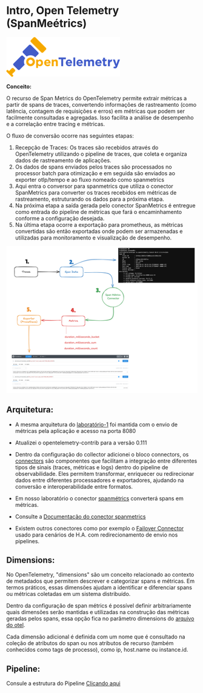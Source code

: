 # Intro, Open Telemetry (SpanMeétrics)

![alt tag](../imagens/otel-logo.png)

**Conceito:**

O recurso de Span Metrics do OpenTelemetry permite extrair métricas a partir de spans de traces, convertendo informações de rastreamento (como latência, contagem de requisições e erros) em métricas que podem ser facilmente consultadas e agregadas. Isso facilita a análise de desempenho e a correlação entre tracing e métricas.

O fluxo de conversão ocorre nas seguintes etapas:

1. Recepção de Traces: Os traces são recebidos através do OpenTelemetry utilizando o pipeline de traces, que coleta e organiza dados de rastreamento de aplicações.
2. Os dados de spans enviados pelos traces são processados no processor batch para otimização e em seguida são enviados ao exporter otlp/tempo e ao fluxo nomeado como spanmetrics
3. Aqui entra o conversor para spanmetrics que utiliza o conector SpanMetrics para converter os traces recebidos em métricas de rastreamento, estruturando os dados para a próxima etapa.
4. Na próxima etapa a saída gerada pelo conector SpanMetrics é entregue como entrada do pipeline de métricas que fará o encaminhamento conforme a configuração desejada.
5. Na última etapa ocorre a exportação para prometheus, as métricas convertidas são então exportadas onde podem ser armazenadas e utilizadas para monitoramento e visualização de desempenho.

![alt tag](imagens/fluxo_spanmetrics.png)

## Arquitetura:

- A mesma arquitetura do [laboratório-1](../laboratorio-1/README.md) foi mantida com o envio de métricas pela aplicação e acesso na porta 8080

- Atualizei o opentelemetry-contrib para a versão 0.111

- Dentro da configuração do collector adicionei o bloco connectors, os [connectors](https://github.com/open-telemetry/opentelemetry-collector/blob/main/connector/README.md) são componentes que facilitam a integração entre diferentes tipos de sinais (traces, métricas e logs) dentro do pipeline de observabilidade. Eles permitem transformar, enriquecer ou redirecionar dados entre diferentes processadores e exportadores, ajudando na conversão e interoperabilidade entre formatos.

- Em nosso laboratório o conector [spanmétrics](./docker/collector/otel-collector.yml) converterá spans em métricas.

- Consulte a [Documentação do conector spanmetrics](https://github.com/open-telemetry/opentelemetry-collector-contrib/blob/main/connector/spanmetricsconnector/README.md)

- Existem outros conectores como por exemplo o [Failover Connector](https://github.com/open-telemetry/opentelemetry-collector-contrib/tree/main/connector/failoverconnector) usado para cenários de H.A. com redirecionamento de envio nos pipelines.

## Dimensions:

No OpenTelemetry, "dimensions" são um conceito relacionado ao contexto de metadados que permitem descrever e categorizar spans e métricas. Em termos práticos, essas dimensões ajudam a identificar e diferenciar spans ou métricas coletadas em um sistema distribuído.

Dentro da configuração de span métrics é possível definir arbitrariamente quais dimensões serão mantidas e utilizadas na construção das métricas geradas pelos spans, essa opção fica no parâmetro dimensions do [arquivo do otel](../laboratorio-2/docker/collector/otel-collector.yml).

Cada dimensão adicional é definida com um nome que é consultado na coleção de atributos do span ou nos atributos de recurso (também conhecidos como tags de processo), como ip, host.name ou instance.id.

## Pipeline:

Consule a estrutura do Pipeline [Clicando aqui](https://www.otelbin.io/#config=receivers%3A*N__otlp%3A*N____protocols%3A*N______grpc%3A*N________endpoint%3A_0.0.0.0%3A4317*N______http%3A*N________endpoint%3A_0.0.0.0%3A4318*N*Nprocessors%3A*N__*H_Agrupar_m%C3%A9tricas_antes_de_enviar_para_reduzir_o_uso_da_API.*N__batch%3A*N*Nexporters%3A*N__debug%3A*N__prometheus%3A*N____endpoint%3A_%220.0.0.0%3A8889%22*N____const*_labels%3A*N______cluster%3A_demo*N__otlp%2Ftempo%3A*N____endpoint%3A_tempo%3A4317*N____tls%3A*N______insecure%3A_true*N__otlp%2Floki%3A*N____endpoint%3A_%22http%3A%2F%2Floki%3A3100%2Floki%2Fapi%2Fv1%2Fpush%22*N*Nconnectors%3A*N__spanmetrics%3A*N____metrics*_expiration%3A_10m*N____histogram%3A*N______explicit%3A*N________buckets%3A_%5B125ms%2C_500ms%2C_2000ms%2C_8000ms%5D*N____dimensions%3A*N______-_name%3A_http.method*N______-_name%3A_http.route*N______-_name%3A_http.scheme*N______-_name%3A_http.status*_code*N______-_name%3A_net.host.name*N______-_name%3A_net.protocol.name*N______-_name%3A_net.protocol.version*N______-_name%3A_telemetry.sdk.language*N______-_name%3A_telemetry.sdk.name*N______-_name%3A_telemetry.sdk.version*N______-_name%3A_ci.pipeline.id*N______-_name%3A_ci.pipeline.run.result*N______-_name%3A_service.instance.id*N______-_name%3A_host.name*N____exemplars%3A*N______enabled%3A_false*N____dimensions*_cache*_size%3A_1000*N____aggregation*_temporality%3A_%22AGGREGATION*_TEMPORALITY*_CUMULATIVE%22____*N____metrics*_flush*_interval%3A_15s*N____events%3A*N______enabled%3A_true*N______dimensions%3A*N________-_name%3A_exception.type*N________-_name%3A_exception.message*N____resource*_metrics*_key*_attributes%3A*N______-_service.name*N*N*Nextensions%3A*N__*H_Respons%C3%A1vel_por_responder_a_chamadas_de_verifica%C3%A7%C3%A3o_de_sa%C3%BAde_em_nome_do_coletor.*N__health*_check%3A*N*Nservice%3A*N__extensions%3A_%5Bhealth*_check%5D*N__pipelines%3A*N____metrics%3A*N______receivers%3A_%5Botlp%2C_spanmetrics%5D*N______processors%3A_%5Bbatch%5D*N______exporters%3A_%5Bprometheus%5D*N____traces%3A*N______receivers%3A_%5Botlp%5D*N______processors%3A_%5Bbatch%5D*N______exporters%3A_%5Botlp%2Ftempo%2C_debug%2C_spanmetrics%5D*N____logs%3A*N______receivers%3A_%5Botlp%5D*N______exporters%3A_%5Botlp%2Floki%2Cdebug%5D%7E&distro=otelcol-core%7E&distroVersion=v0.111.0%7E)